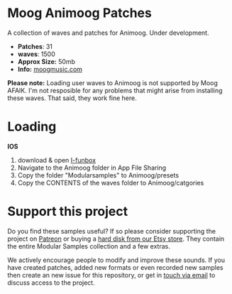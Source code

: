 # Moog Animoog Patches

 A collection of waves and patches for Animoog. Under development.
 
-  **Patches**: 31
-  **waves**: 1500
-   **Approx Size:** 50mb
-   **Info:** [moogmusic.com](https://www.moogmusic.com/products/animoog)

**Please note:** Loading user waves to Animoog is not supported by Moog AFAIK. I'm not resposible for any problems that might arise from installing these waves. That said, they work fine here. 


# Loading

**IOS**

1. download & open [I-funbox](http://www.i-funbox.com/en/index.html)
2. Navigate to the Animoog folder in App File Sharing
3. Copy the folder "Modularsamples" to Animoog/presets
4. Copy the CONTENTS of the waves folder to Animoog/catgories


# Support this project

Do you find these samples useful? If so please consider supporting the project on [Patreon](https://www.patreon.com/bePatron?u=3947038) or buying a [hard disk from our Etsy store](https://www.etsy.com/uk/shop/ModularSamplesDisks?ref=simple-shop-header-name&listing_id=757501884). They contain the entire Modular Samples collection and a few extras.

We actively encourage people to modify and improve these sounds. If you have created patches, added new formats or even recorded new samples then create an new issue for this repository, or get in [touch via email](modularsamples@gmail.com) to discuss access to the project.

